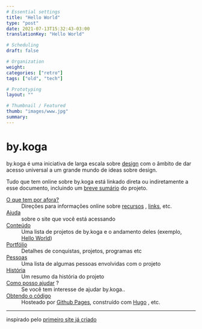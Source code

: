```yaml
---
# Essential settings
title: "Hello World"
type: "post"
date: 2021-07-13T15:32:43-03:00
translationKey: "Hello World"

# Scheduling
draft: false

# Organization
weight:
categories: ["retro"]
tags: ["old", "tech"]

# Prototyping
layout: ""

# Thumbnail / Featured
thumb: "images/www.jpg"
summary: 
---
```


<h1 class="fw-bold">by.koga</h1>by.koga é uma iniciativa de larga escala sobre <a name="0" href="/sobre">
        design</a> com o âmbito de dar acesso universal a um grande mundo de ideas sobre design.<p>
        Tudo que tem online sobre by.koga está linkado direta ou indiretamente a esse documento, incluindo
        um <a name="24" href="/about">breve sumário</a> do projeto.
    </p>
    <dl>
        <dt><a name="44" href="/links">O que tem por afora?</a>
        </dt>
        <dd> Direções para informações online sobre <a name="45" href="/links">recursos</a>
            , <a name="z54" href="/links">links</a>, etc.
        </dd>
        <dt><a name="46" href="/sobre">Ajuda</a>
        </dt>
        <dd> sobre o site que você está acessando
        </dd>
        <dt><a name="13" href="/">Conteúdo</a>
        </dt>
        <dd> Uma lista de projetos de by.koga e o andamento deles
            (exemplo, <a name="27" href="#post">Hello World</a>)
        </dd>
        <dt><a name="47" href="/portfolio">Portfólio</a>
        </dt>
        <dd> Detalhes de conquistas, projetos, programas etc
        </dd>
        <dt><a name="14" href="/pessoas">Pessoas</a>
        </dt>
        <dd> Uma lista de algumas pessoas envolvidas com o projeto
        </dd>
        <dt><a name="15" href="/origem">História</a>
        </dt>
        <dd> Um resumo da história do projeto
        </dd>
        <dt><a name="37" href="/ajuda">Como posso ajudar</a> ?
        </dt>
        <dd> Se você tem interesse de ajudar by.koga..
        </dd>
        <dt><a name="48" href="https://github.com/gitbykoga/visual">Obtendo o código</a>
        </dt>
        <dd> Hosteado por <a name="49" href="https://github.com/pages">Github Pages</a>, construído com <a name="49" href="https://www.gohugo.io">
                Hugo</a> , etc.
        </dd>
    </dl>

<hr>

inspirado pelo [primeiro site já criado](http://info.cern.ch/hypertext/WWW/TheProject.html)

<style>
    #post {
        padding: 0.5rem;
        background-color: white;
        font-family: serif !important;

        line-height: 1.2rem;

        min-height: 100vh;
    }

    #post h1 {
        margin: 0 0 1.2rem 0;
    }

    #post p, #post dl {
        margin: 0.9rem 0;
    }

    #post a {
        color: blue;
        font-weight: normal;
    }

    #post dd {
        margin-left: 2.5rem;
        margin-bottom: 0;
    }
</style>